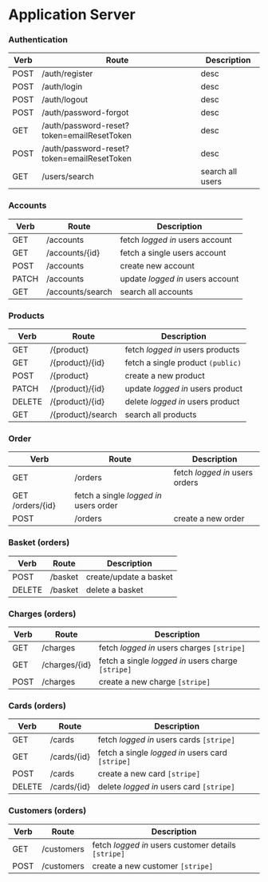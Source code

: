 # Application Server

### Authentication
Verb | Route | Description
--- | --- | ---
POST | /auth/register | desc
POST | /auth/login | desc
POST | /auth/logout | desc
POST | /auth/password-forgot | desc
GET | /auth/password-reset?token=emailResetToken | desc
POST | /auth/password-reset?token=emailResetToken | desc
GET | /users/search | search all users


### Accounts
Verb | Route | Description
--- | --- | ---
GET | /accounts | fetch *logged in* users account
GET | /accounts/{id} | fetch a single users account
POST | /accounts | create new account
PATCH | /accounts | update *logged in* users account
GET | /accounts/search | search all accounts

### Products
Verb | Route | Description
--- | --- | ---
GET | /{product} | fetch *logged in* users products
GET | /{product}/{id} | fetch a single product `(public)`
POST | /{product} | create a new product
PATCH | /{product}/{id} | update *logged in* users product
DELETE | /{product}/{id} | delete *logged in* users product
GET | /{product}/search | search all products

### Order
Verb | Route | Description
--- | --- | ---
GET | /orders | fetch *logged in* users orders
GET /orders/{id} | fetch a single *logged in* users order
POST | /orders | create a new order

### Basket (orders)
Verb | Route | Description
--- | --- | ---
POST | /basket | create/update a basket
DELETE | /basket | delete a basket

### Charges (orders)
Verb | Route | Description
--- | --- | ---
GET | /charges | fetch *logged in* users charges `[stripe]`
GET | /charges/{id} | fetch a single *logged in* users charge `[stripe]`
POST | /charges | create a new charge `[stripe]`

### Cards (orders)
Verb | Route | Description
--- | --- | ---
GET | /cards | fetch *logged in* users cards `[stripe]`
GET | /cards/{id} | fetch a single *logged in* users card `[stripe]`
POST | /cards | create a new card `[stripe]`
DELETE | /cards/{id} | delete *logged in* users card `[stripe]`

### Customers (orders)
Verb | Route | Description
--- | --- | ---
GET | /customers | fetch *logged in* users customer details `[stripe]`
POST | /customers | create a new customer `[stripe]`

